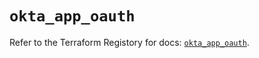 # `okta_app_oauth`

Refer to the Terraform Registory for docs: [`okta_app_oauth`](https://www.terraform.io/docs/providers/okta/r/app_oauth).
